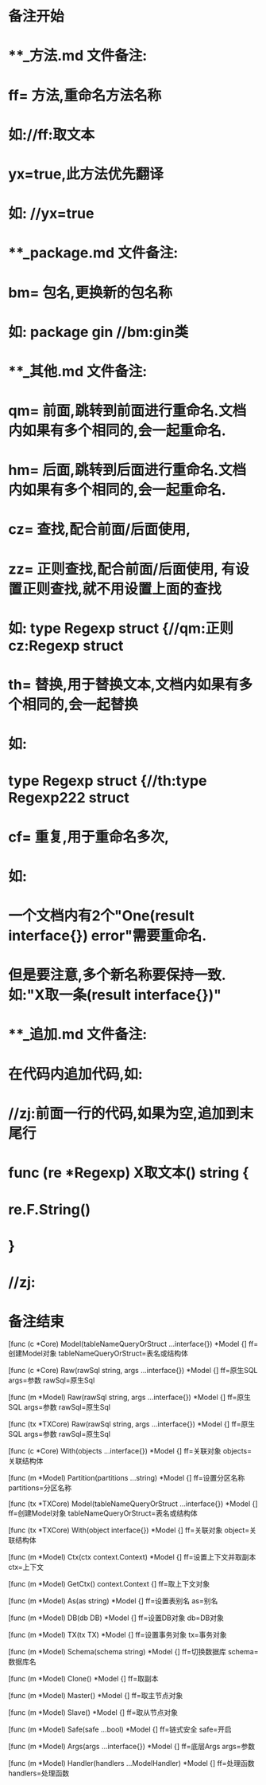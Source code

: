 # 备注开始
# **_方法.md 文件备注:
# ff= 方法,重命名方法名称
# 如://ff:取文本
#
# yx=true,此方法优先翻译
# 如: //yx=true

# **_package.md 文件备注:
# bm= 包名,更换新的包名称 
# 如: package gin //bm:gin类

# **_其他.md 文件备注:
# qm= 前面,跳转到前面进行重命名.文档内如果有多个相同的,会一起重命名.
# hm= 后面,跳转到后面进行重命名.文档内如果有多个相同的,会一起重命名.
# cz= 查找,配合前面/后面使用,
# zz= 正则查找,配合前面/后面使用, 有设置正则查找,就不用设置上面的查找
# 如: type Regexp struct {//qm:正则 cz:Regexp struct
#
# th= 替换,用于替换文本,文档内如果有多个相同的,会一起替换
# 如:
# type Regexp struct {//th:type Regexp222 struct
#
# cf= 重复,用于重命名多次,
# 如: 
# 一个文档内有2个"One(result interface{}) error"需要重命名.
# 但是要注意,多个新名称要保持一致. 如:"X取一条(result interface{})"

# **_追加.md 文件备注:
# 在代码内追加代码,如:
# //zj:前面一行的代码,如果为空,追加到末尾行
# func (re *Regexp) X取文本() string { 
# re.F.String()
# }
# //zj:
# 备注结束

[func (c *Core) Model(tableNameQueryOrStruct ...interface{}) *Model {]
ff=创建Model对象
tableNameQueryOrStruct=表名或结构体

[func (c *Core) Raw(rawSql string, args ...interface{}) *Model {]
ff=原生SQL
args=参数
rawSql=原生Sql

[func (m *Model) Raw(rawSql string, args ...interface{}) *Model {]
ff=原生SQL
args=参数
rawSql=原生Sql

[func (tx *TXCore) Raw(rawSql string, args ...interface{}) *Model {]
ff=原生SQL
args=参数
rawSql=原生Sql

[func (c *Core) With(objects ...interface{}) *Model {]
ff=关联对象
objects=关联结构体

[func (m *Model) Partition(partitions ...string) *Model {]
ff=设置分区名称
partitions=分区名称

[func (tx *TXCore) Model(tableNameQueryOrStruct ...interface{}) *Model {]
ff=创建Model对象
tableNameQueryOrStruct=表名或结构体

[func (tx *TXCore) With(object interface{}) *Model {]
ff=关联对象
object=关联结构体

[func (m *Model) Ctx(ctx context.Context) *Model {]
ff=设置上下文并取副本
ctx=上下文

[func (m *Model) GetCtx() context.Context {]
ff=取上下文对象

[func (m *Model) As(as string) *Model {]
ff=设置表别名
as=别名

[func (m *Model) DB(db DB) *Model {]
ff=设置DB对象
db=DB对象

[func (m *Model) TX(tx TX) *Model {]
ff=设置事务对象
tx=事务对象

[func (m *Model) Schema(schema string) *Model {]
ff=切换数据库
schema=数据库名

[func (m *Model) Clone() *Model {]
ff=取副本

[func (m *Model) Master() *Model {]
ff=取主节点对象

[func (m *Model) Slave() *Model {]
ff=取从节点对象

[func (m *Model) Safe(safe ...bool) *Model {]
ff=链式安全
safe=开启

[func (m *Model) Args(args ...interface{}) *Model {]
ff=底层Args
args=参数

[func (m *Model) Handler(handlers ...ModelHandler) *Model {]
ff=处理函数
handlers=处理函数
